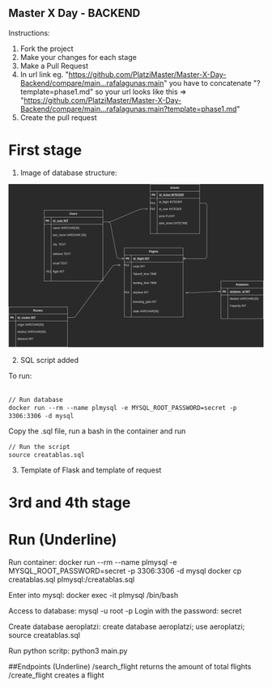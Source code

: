 ## Master X Day - BACKEND

Instructions:

1. Fork the project
2. Make your changes for each stage
3. Make a Pull Request
4. In url link eg. "https://github.com/PlatziMaster/Master-X-Day-Backend/compare/main...rafalagunas:main" you have to concatenate
   "?template=phase1.md" so your url looks like this => "https://github.com/PlatziMaster/Master-X-Day-Backend/compare/main...rafalagunas:main?template=phase1.md"
5. Create the pull request

# First stage

1. Image of database structure:

![Database structure](./Modelo-platzi-master.png "Database structure")

2. SQL script added

To run:

```

// Run database
docker run --rm --name plmysql -e MYSQL_ROOT_PASSWORD=secret -p 3306:3306 -d mysql

```

Copy the .sql file, run a bash in the container and run
```
// Run the script
source creatablas.sql

```

3. Template of Flask and template of request

# 3rd and 4th stage

# Run (Underline)

Run container:
docker run --rm --name plmysql -e MYSQL_ROOT_PASSWORD=secret -p 3306:3306 -d mysql
docker cp creatablas.sql plmysql:/creatablas.sql

Enter into mysql:
docker exec -it plmysql /bin/bash

Access to database:
mysql -u root -p
Login with the password: secret

Create database aeroplatzi:
create database aeroplatzi;
use aeroplatzi;
source creatablas.sql

Run python scritp:
python3 main.py


##Endpoints (Underline)
/search_flight returns the amount of total flights
/create_flight  creates a flight
